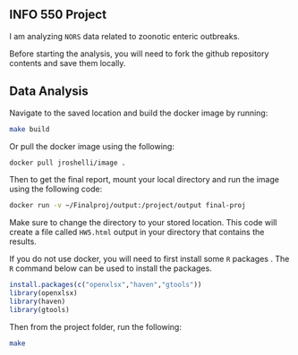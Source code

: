 ## INFO 550 Project

I am analyzing `NORS` data related to zoonotic enteric outbreaks. 

Before starting the analysis, you will need to fork the github repository contents and save them locally.

## Data Analysis

Navigate to the saved location and build the docker image by running:

```bash
make build
```

Or pull the docker image using the following:
```bash
docker pull jroshelli/image .
```

Then to get the final report, mount your local directory and run the image using the following code:

```bash
docker run -v ~/Finalproj/output:/project/output final-proj
```
Make sure to change the directory to your stored location. This code will create a file called `HW5.html` output in your directory that contains the results. 

If you do not use docker, you will need to first install some `R` packages . The `R` command below can be used to install the packages.
```r
install.packages(c("openxlsx","haven","gtools"))
library(openxlsx)
library(haven)
library(gtools)
```

Then from the project folder, run the following:

```bash
make
```



